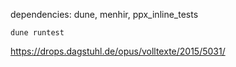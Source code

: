 dependencies: dune, menhir, ppx_inline_tests

`dune runtest`

https://drops.dagstuhl.de/opus/volltexte/2015/5031/
